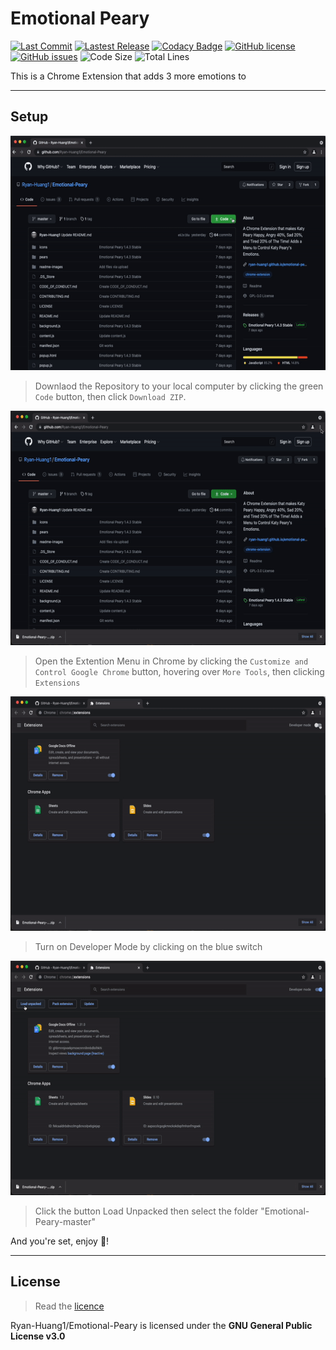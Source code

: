 # Emotional Peary

[![Last Commit](https://img.shields.io/github/last-commit/Ryan-Huang1/Emotional-Peary.svg)](https://github.com/Ryan-Huang1/Emotional-Peary/commits/master)  [![Lastest Release](https://img.shields.io/github/v/release/Ryan-Huang1/Emotional-Peary?color=green)](https://github.com/Ryan-Huang1/Emotional-Peary/releases) [![Codacy Badge](https://app.codacy.com/project/badge/Grade/e7eda449136a4b6da7fb8eab3e9d1346)](https://www.codacy.com/gh/Ryan-Huang1/Emotional-Peary/dashboard?utm_source=github.com&amp;utm_medium=referral&amp;utm_content=Ryan-Huang1/Emotional-Peary&amp;utm_campaign=Badge_Grade)  [![GitHub license](https://img.shields.io/github/license/Ryan-Huang1/Emotional-Peary)](https://github.com/Ryan-Huang1/Emotional-Peary/blob/master/LICENSE) [![GitHub issues](https://img.shields.io/github/issues/Ryan-Huang1/Emotional-Peary)](https://github.com/Ryan-Huang1/Emotional-Peary/issues) ![Code Size](https://img.shields.io/github/languages/code-size/Ryan-Huang1/Emotional-Peary.svg) ![Total Lines](https://img.shields.io/tokei/lines/github/Ryan-Huang1/Emotional-Peary.svg)

This is a Chrome Extension that adds 3 more emotions to 

---

## Setup

<img src="readme-images/Download-ZIP.gif" alt="Download ZIP" height="375">

> Downlaod the Repository to your local computer by clicking the green `Code` button, then click `Download ZIP`.

<img src="readme-images/Open-Extention-Menu.gif" alt="Open Extention Menu" height="375">

> Open the Extention Menu in Chrome by clicking the `Customize and Control Google Chrome` button, hovering over `More Tools`, then clicking `Extensions`

<img src="readme-images/Turn-On-Dev-Mode.gif" alt="Turn On Developer Mode" height="375">

> Turn on Developer Mode by clicking on the blue switch

<img src="readme-images/Load-Unpacked.gif" alt="Load Unpacked" height="375">

> Click the button Load Unpacked then select the folder "Emotional-Peary-master"

And you're set, enjoy 🥳!

---

## License

> Read the [licence](https://github.com/Ryan-Huang1/Emotional-Peary/blob/master/README.md)

Ryan-Huang1/Emotional-Peary is licensed under the **GNU General Public License v3.0**
